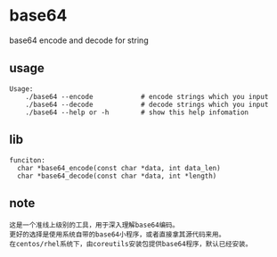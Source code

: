 # base64
base64 encode and decode for string

usage
-----
    Usage:
	    ./base64 --encode            # encode strings which you input
	    ./base64 --decode            # decode strings which you input
	    ./base64 --help or -h        # show this help infomation
	
lib
-----
    funciton:
      char *base64_encode(const char *data, int data_len)
      char *base64_decode(const char *data, int *length)
      
note
-----
	这是一个准线上级别的工具，用于深入理解base64编码。
	更好的选择是使用系统自带的base64小程序，或者直接拿其源代码来用。
	在centos/rhel系统下，由coreutils安装包提供base64程序，默认已经安装。
    
